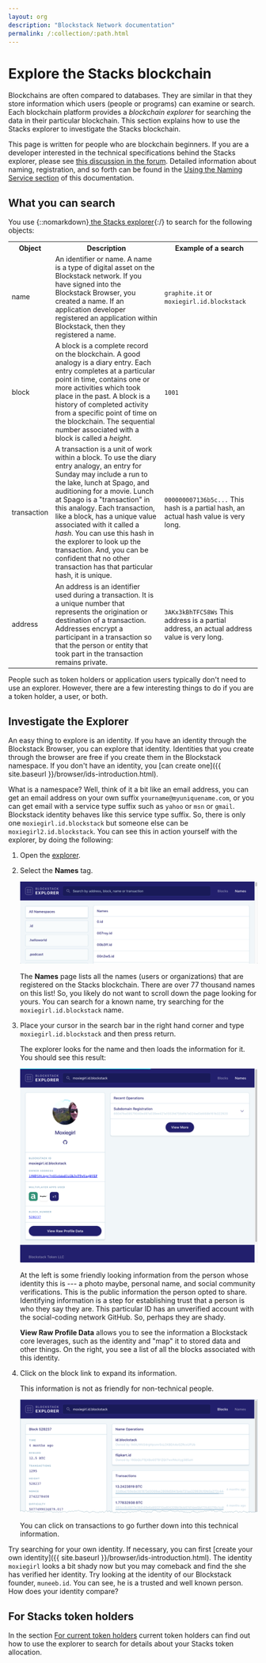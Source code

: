 ```yaml
---
layout: org
description: "Blockstack Network documentation"
permalink: /:collection/:path.html
---
```

# Explore the Stacks blockchain

Blockchains are often compared to databases. They are similar in that they store
information which users (people or programs) can examine or search. Each
blockchain platform provides a _blockchain explorer_ for searching the data in
their particular blockchain. This section explains how to use the Stacks
explorer to investigate the Stacks blockchain.

This page is written for people who are blockchain beginners. If you are a developer interested in the technical specifications behind the Stacks explorer, please see [this discussion in the forum](https://forum.blockstack.org/t/announcing-blockstack-explorer/491). Detailed information about naming, registration, and so forth can be found in the [Using the Naming Service section](https://docs.blockstack.org/core/naming/introduction.html) of this documentation.

## What you can search

You use {::nomarkdown}<a href="https://explorer.blockstack.org/" target="\_blank"> the Stacks explorer</a>{:/}  to search for the following objects:

<table class="uk-table">
  <tr>
    <th>Object</th>
    <th>Description</th>
    <th>Example of a search</th>
  </tr>
  <tr>
    <td>name</td>
    <td>An identifier or name. A name is a type of digital asset on the Blockstack network.  If you have signed into the Blockstack Browser, you created a name. If an application developer registered an application within Blockstack, then they registered a name.</td>
    <td><code>graphite.it</code> or <code>moxiegirl.id.blockstack</code></td>
  </tr>
  <tr>
    <td>block</td>
    <td>A block is a complete record on the blockchain.  A good analogy is a diary entry. Each entry completes at a particular point in time, contains one or more activities which took place in the past. A block is a history of completed activity from a specific point of time on the blockchain. The sequential number associated with a block is called a <i>height</i>.</td>
    <td><code class="uk-text-small">1001</code></td>
  </tr>
  <tr>
    <td>transaction</td>
    <td>A transaction is a unit of work within a block. To use the diary entry analogy, an entry for Sunday may include a run to the lake, lunch at Spago, and auditioning for a movie.  Lunch at Spago is a "transaction" in this analogy. Each transaction, like a block, has a unique value associated with it called a <i>hash</i>. You can use this hash in the explorer to look up the transaction. And, you can be confident that no other transaction has that particular hash, it is unique.</td>
    <td><code>000000007136b5c...</code>
    This hash is a partial hash, an actual hash value is very long.</td>
  </tr>
  <tr>
    <td>address</td>
    <td>An address is an identifier used during a transaction. It is a unique number that represents the origination or destination of a transaction. Addresses encrypt a participant in a transaction so that the person or entity that took part in the transaction remains private.</td>
    <td><code>3AKx3kBhTFC58Ws</code> This address is a partial address, an actual address value is very long.</td>
  </tr>
</table>

People such as token holders or application users typically don't need to use an explorer. However, there are a few interesting things to do if you are a token holder, a user, or both.

## Investigate the Explorer

An easy thing to explore is an identity. If you have an identity through the
Blockstack Browser, you can explore that identity.  Identities that you create
through the browser are free if you create them in the Blockstack namespace.  If you don't have an identity, you [can create one]({{ site.baseurl }}/browser/ids-introduction.html).

What is a namespace? Well, think of it a bit like an email address, you can get
an email address on your own suffix `yourname@myuniquename.com`, or you can get
email with a service type suffix such as `yahoo` or `msn` or `gmail`.
Blockstack identity behaves like this service type suffix. So, there is only one
`moxiegirl.id.blockstack` but someone else can be `moxiegirl2.id.blockstack`. You
can see this in action yourself with the explorer, by doing the following:

1. Open the [explorer](https://explorer.blockstack.org/).

2. Select the **Names** tag.

   ![](images/names.png)

   The **Names** page lists all the names (users or organizations) that are registered on the Stacks blockchain. There are over 77 thousand names on this list! So, you likely do not want to scroll down the page looking for yours. You can search for a known name, try searching for the `moxiegirl.id.blockstack` name.

3. Place your cursor in the search bar in the right hand corner and type `moxiegirl.id.blockstack` and then press return.

   The explorer looks for the name and then loads the information for it. You should see this result:

   ![](images/identity.png)

   At the left is some friendly looking information from the person whose
   identity this is --- a photo maybe, personal name, and social community
   verifications.  This is the public information the person opted to share.
   Identifying information is a step for establishing trust that a person is who
   they say they are. This particular ID has an unverified account with the
   social-coding network GitHub. So, perhaps they are shady.

   **View Raw Profile Data** allows you to see the information a Blockstack core
   leverages, such as the identity and "map" it to stored data and other things.
   On the right, you see a list of all the blocks
   associated with this identity.

4. Click on the block link to expand its information.

    This information is not as friendly for non-technical people.

   ![](images/block-page.png)

   You can click on transactions to go further down into this technical information.


Try searching for your own identity. If necessary, you can first  [create your own identity]({{ site.baseurl }}/browser/ids-introduction.html). The identity `moxiegirl` looks a bit shady now but you may comeback and find the she has verified her identity. Try looking at the identity of our Blockstack founder, `muneeb.id`. You can see, he is a trusted and well known person.  How does your identity compare?

## For Stacks token holders

In the section [For current token holders](tokenholders.html) current token holders can find out how to
use the explorer to search for details about your Stacks token allocation.
